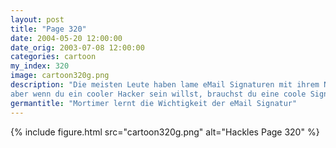 ```yaml
---
layout: post
title: "Page 320"
date: 2004-05-20 12:00:00
date_orig: 2003-07-08 12:00:00
categories: cartoon
my_index: 320
image: cartoon320g.png
description: "Die meisten Leute haben lame eMail Signaturen mit ihrem Namen und Beruf, 
aber wenn du ein cooler Hacker sein willst, brauchst du eine coole Signatur Wirklich, Onkel Preston Natürlich! Ich habe zum Beispiel eine komplette Zusammenfassung von Matrix und Matrix Reloaded in meiner, und jedem im Büro eine eMail geschickt Keine großen Matrix Fans Anscheinend nicht Preston Pete Percy"
germantitle: "Mortimer lernt die Wichtigkeit der eMail Signatur"
---
```


{% include figure.html src="cartoon320g.png" alt="Hackles Page 320"  %}
